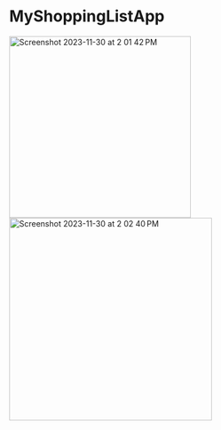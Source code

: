 # MyShoppingListApp

<img width="327" alt="Screenshot 2023-11-30 at 2 01 42 PM" src="https://github.com/Rohitlovewanshi/MyShoppingListApp/assets/38532316/4d8ec116-27a9-47ee-8ff7-f18f613dc198">


<img width="365" alt="Screenshot 2023-11-30 at 2 02 40 PM" src="https://github.com/Rohitlovewanshi/MyShoppingListApp/assets/38532316/d2e0c119-d093-4a85-851a-161220373f45">

